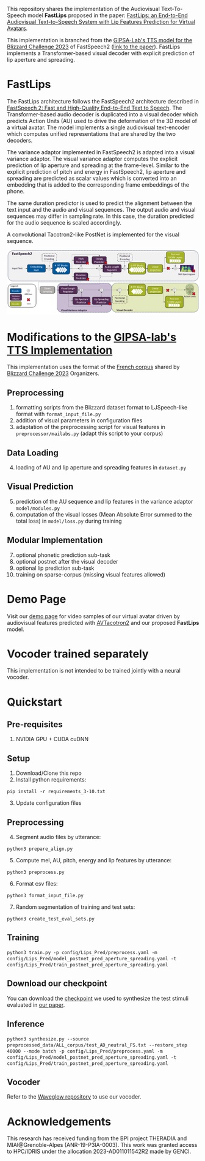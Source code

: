 This repository shares the implementation of the Audiovisual Text-To-Speech model __FastLips__ proposed in the paper: [FastLips: an End-to-End Audiovisual Text-to-Speech System with Lip Features Prediction for Virtual Avatars]().

This implementation is branched from the [GIPSA-Lab's TTS model for the Blizzard Challenge 2023](https://github.com/MartinLenglet/Blizzard2023_TTS) of FastSpeech2 ([link to the paper](https://hal.science/hal-04269935/document)). FastLips implements a Transformer-based visual decoder with explicit prediction of lip aperture and spreading. 

# FastLips

The FastLips architecture follows the FastSpeech2 architecture described in [FastSpeech 2: Fast and High-Quality End-to-End Text to Speech](https://arxiv.org/abs/2006.04558). The Transformer-based audio decoder is duplicated into a visual decoder which predicts Action Units (AU) used to drive the deformation of the 3D model of a virtual avatar. The model implements a single audiovisual text-encoder which computes unified representations that are shared by the two decoders.

The variance adaptor implemented in FastSpeech2 is adapted into a visual variance adaptor. The visual variance adaptor computes the explicit prediction of lip aperture and spreading at the frame-level. Similar to the explicit prediction of pitch and energy in FastSpeech2, lip aperture and spreading are predicted as scalar values which is converted into an embedding that is added to the corresponding frame embeddings of the phone.

The same duration predictor is used to predict the alignment between the text input and the audio and visual sequences. The output audio and visual sequences may differ in sampling rate. In this case, the duration predicted for the audio sequence is scaled accordingly.

A convolutional Tacotron2-like PostNet is implemented for the visual sequence.

![FastLips Architecture](FastLips.PNG)

# Modifications to the [GIPSA-lab's TTS Implementation](https://github.com/MartinLenglet/Blizzard2023_TTS)

This implementation uses the format of the [French corpus](https://zenodo.org/records/7560290#.Y85YpC_pMzw) shared by [Blizzard Challenge 2023](https://hal.science/hal-04269927/document) Organizers.

## Preprocessing
1. formatting scripts from the Blizzard dataset format to LJSpeech-like format with `format_input_file.py`
2. addition of visual parameters in configuration files
3. adaptation of the preprocessing script for visual features in `preprocessor/mailabs.py` (adapt this script to your corpus)

## Data Loading
4. loading of AU and lip aperture and spreading features in `dataset.py`

## Visual Prediction
5. prediction of the AU sequence and lip features in the variance adaptor `model/modules.py`
6. computation of the visual losses (Mean Absolute Error summed to the total loss) in `model/loss.py` during training

## Modular Implementation
7. optional phonetic prediction sub-task
8. optional postnet after the visual decoder
9. optional lip prediction sub-task
10. training on sparse-corpus (missing visual features allowed)

# Demo Page
Visit our [demo page]() for video samples of our virtual avatar driven by audiovisual features predicted with [AVTacotron2](https://dl.acm.org/doi/abs/10.1145/3462244.3479883) and our proposed __FastLips__ model. 

# Vocoder trained separately

This implementation is not intended to be trained jointly with a neural vocoder.

# Quickstart

## Pre-requisites
1. NVIDIA GPU + CUDA cuDNN

## Setup
1. Download/Clone this repo
2. Install python requirements: 
```
pip install -r requirements_3-10.txt
```
3. Update configuration files

## Preprocessing
4. Segment audio files by utterance: 
```
python3 prepare_align.py
```
5. Compute mel, AU, pitch, energy and lip features by utterance: 
```
python3 preprocess.py
```
6. Format csv files: 
```
python3 format_input_file.py
```
7. Random segmentation of training and test sets: 
```
python3 create_test_eval_sets.py
```

## Training
```
python3 train.py -p config/Lips_Pred/preprocess.yaml -m config/Lips_Pred/model_postnet_pred_aperture_spreading.yaml -t config/Lips_Pred/train_postnet_pred_aperture_spreading.yaml
```

## Download our checkpoint
You can download the [checkpoint](https://drive.google.com/drive/folders/1bABLRHqpJs3009npHHEmeMp0AZLC8f-p?usp=sharing) we used to synthesize the test stimuli evaluated in [our paper]().

## Inference
```
python3 synthesize.py --source preprocessed_data/ALL_corpus/test_AD_neutral_FS.txt --restore_step 40000 --mode batch -p config/Lips_Pred/preprocess.yaml -m config/Lips_Pred/model_postnet_pred_aperture_spreading.yaml -t config/Lips_Pred/train_postnet_pred_aperture_spreading.yaml
```

## Vocoder
Refer to the [Waveglow repository](https://github.com/MartinLenglet/Waveglow_GPU) to use our vocoder.

# Acknowledgements
This research has received funding from the BPI project THERADIA and MIAI@Grenoble-Alpes (ANR-19-P3IA-0003). This work was granted access to HPC/IDRIS under the allocation 2023-AD011011542R2 made by GENCI.

<!-- # Citation
    @inproceedings{lenglet2024fastlips,
        title={FastLips: an End-to-End Audiovisual Text-to-Speech System with Lip Features Prediction for Virtual Avatars},
        author={Lenglet, Martin and Perrotin, Olivier and Bailly, G{\'e}rard},
        booktitle={Proc. of Interspeech},
        pages={to be updated},
        year={2024},
        organization={ISCA}
    } -->
